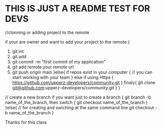 # THIS IS JUST A README TEST FOR DEVS

//clonning or adding project to the remote

if your are owner and want to add your project to the remote {
  1. git int
  2. git add .
  3. git commit -m "first commit of my application"
  4. git add remote your remote url
  4. git push origin main
}else{
    if repos exist in your computer {
   // you can start working with your team
} else if using Https  {
   https://github.com/upperz-developers/community.git
} finaly{
     git clone git@github.com:upperz-developers/community.git
}
}

// create a new branch
if you want just to create a branch {
    git branch -b name_of_the_branch,
    then switch {
        git checkout name_of_the_branch
    }
}else{
    // for creating and swiching at the same command line
    git checkout -b name_of_the_branch
}

Thanks for this class